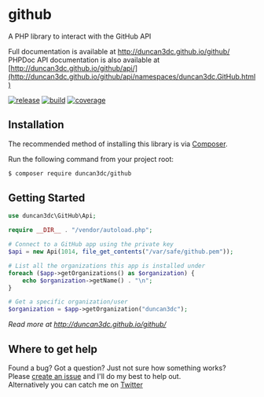 # github
A PHP library to interact with the GitHub API

Full documentation is available at http://duncan3dc.github.io/github/  
PHPDoc API documentation is also available at [http://duncan3dc.github.io/github/api/](http://duncan3dc.github.io/github/api/namespaces/duncan3dc.GitHub.html)  

[![release](https://poser.pugx.org/duncan3dc/github/version.svg)](https://packagist.org/packages/duncan3dc/github)
[![build](https://travis-ci.org/duncan3dc/github.svg?branch=master)](https://travis-ci.org/duncan3dc/github)
[![coverage](https://codecov.io/gh/duncan3dc/github/graph/badge.svg)](https://codecov.io/gh/duncan3dc/github)


## Installation

The recommended method of installing this library is via [Composer](https://getcomposer.org/).

Run the following command from your project root:

```bash
$ composer require duncan3dc/github
```


## Getting Started

```php
use duncan3dc\GitHub\Api;

require __DIR__ . "/vendor/autoload.php";

# Connect to a GitHub app using the private key
$api = new Api(1014, file_get_contents("/var/safe/github.pem"));

# List all the organizations this app is installed under
foreach ($app->getOrganizations() as $organization) {
    echo $organization->getName() . "\n";
}

# Get a specific organization/user
$organization = $app->getOrganization("duncan3dc");
```

_Read more at http://duncan3dc.github.io/github/_  


## Where to get help
Found a bug? Got a question? Just not sure how something works?  
Please [create an issue](//github.com/duncan3dc/github/issues) and I'll do my best to help out.  
Alternatively you can catch me on [Twitter](https://twitter.com/duncan3dc)

